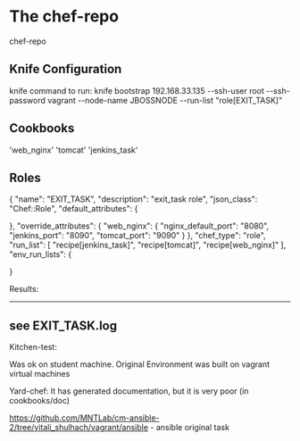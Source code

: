The chef-repo
===============
chef-repo

Knife Configuration
-------------------
knife command to run:
knife bootstrap 192.168.33.135 --ssh-user root --ssh-password vagrant --node-name JBOSSNODE --run-list "role[EXIT_TASK]"

Cookbooks
---------
'web_nginx'
'tomcat'
'jenkins_task'

Roles
-----
{
  "name": "EXIT_TASK",
  "description": "exit_task role",
  "json_class": "Chef::Role",
  "default_attributes": {

  },
  "override_attributes": {
    "web_nginx": {
      "nginx_default_port": "8080",
      "jenkins_port": "8090",
      "tomcat_port": "9090"
    }
  },
  "chef_type": "role",
  "run_list": [
    "recipe[jenkins_task]",
    "recipe[tomcat]",
    "recipe[web_nginx]"
  ],
  "env_run_lists": {

  }

Results:
_ _ _ _
see EXIT_TASK.log
------

Kitchen-test:

Was ok on student machine.
Original Environment was built on vagrant virtual machines

Yard-chef:
It has generated documentation, but it is very poor (in cookbooks/doc)


https://github.com/MNTLab/cm-ansible-2/tree/vitali_shulhach/vagrant/ansible - ansible original task



